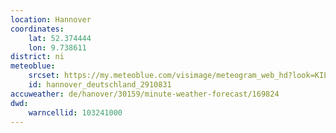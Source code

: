 ```yaml
---
location: Hannover
coordinates:
    lat: 52.374444
    lon: 9.738611
district: ni
meteoblue:
    srcset: https://my.meteoblue.com/visimage/meteogram_web_hd?look=KILOMETER_PER_HOUR%2CCELSIUS%2CMILLIMETER&apikey=5838a18e295d&temperature=C&windspeed=kmh&precipitationamount=mm&winddirection=3char&city=Hannover&iso2=de&lat=52.3705&lon=9.73322&asl=57&tz=Europe%2FBerlin&lang=de&sig=9ce4185c6f23a375dce672a1d68df65c
    id: hannover_deutschland_2910831
accuweather: de/hanover/30159/minute-weather-forecast/169824
dwd:
    warncellid: 103241000
---
```


